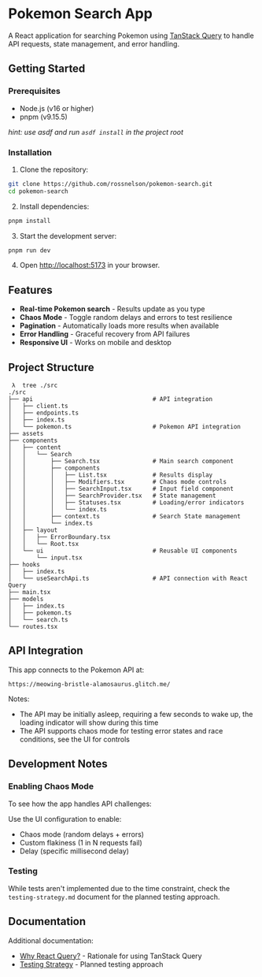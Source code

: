 # Pokemon Search App

A React application for searching Pokemon using [TanStack Query](https://tanstack.com/query) to handle API requests, state management, and error handling.

## Getting Started

### Prerequisites

- Node.js (v16 or higher)
- pnpm (v9.15.5)

_hint: use asdf and run `asdf install` in the project root_

### Installation

1. Clone the repository:

```bash
git clone https://github.com/rossnelson/pokemon-search.git
cd pokemon-search
```

2. Install dependencies:

```bash
pnpm install
```

3. Start the development server:

```bash
pnpm run dev
```

4. Open [http://localhost:5173](http://localhost:5173) in your browser.

## Features

- **Real-time Pokemon search** - Results update as you type
- **Chaos Mode** - Toggle random delays and errors to test resilience
- **Pagination** - Automatically loads more results when available
- **Error Handling** - Graceful recovery from API failures
- **Responsive UI** - Works on mobile and desktop

## Project Structure

```
 λ  tree ./src
./src
├── api                                  # API integration
│   ├── client.ts
│   ├── endpoints.ts
│   ├── index.ts
│   └── pokemon.ts                       # Pokemon API integration
├── assets
├── components
│   ├── content
│   │   └── Search
│   │       ├── Search.tsx               # Main search component
│   │       ├── components
│   │       │   ├── List.tsx             # Results display
│   │       │   ├── Modifiers.tsx        # Chaos mode controls
│   │       │   ├── SearchInput.tsx      # Input field component
│   │       │   ├── SearchProvider.tsx   # State management
│   │       │   ├── Statuses.tsx         # Loading/error indicators
│   │       │   └── index.ts
│   │       ├── context.ts               # Search State management
│   │       └── index.ts
│   ├── layout
│   │   ├── ErrorBoundary.tsx
│   │   └── Root.tsx
│   └── ui                               # Reusable UI components
│       └── input.tsx
├── hooks
│   ├── index.ts
│   └── useSearchApi.ts                  # API connection with React Query
├── main.tsx
├── models
│   ├── index.ts
│   ├── pokemon.ts
│   └── search.ts
└── routes.tsx
```

## API Integration

This app connects to the Pokemon API at:

```
https://meowing-bristle-alamosaurus.glitch.me/
```

Notes:

- The API may be initially asleep, requiring a few seconds to wake up, the loading indicator will show during this time
- The API supports chaos mode for testing error states and race conditions, see the UI for controls

## Development Notes

### Enabling Chaos Mode

To see how the app handles API challenges:

Use the UI configuration to enable:

- Chaos mode (random delays + errors)
- Custom flakiness (1 in N requests fail)
- Delay (specific millisecond delay)

### Testing

While tests aren't implemented due to the time constraint, check the `testing-strategy.md` document for the planned testing approach.

## Documentation

Additional documentation:

- [Why React Query?](docs/why-react-query.md) - Rationale for using TanStack Query
- [Testing Strategy](docs/testing-strategy.md) - Planned testing approach
